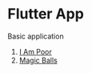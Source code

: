 # Flutter App

Basic application
1. [I Am Poor](https://github.com/Boomstdev/iAmPoor)
2. [Magic Balls](https://github.com/Boomstdev/magicball.git)
